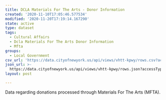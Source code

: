 ```yaml
---
title: DCLA Materials For The Arts - Donor Information
created: '2020-11-10T17:05:46.577534'
modified: '2020-11-20T17:19:14.167290'
state: active
type: dataset
tags:
  - Cultural Affairs
  - Dcla Materials For The Arts Donor Information
  - Mfta
groups:
  - Local Government
csv_url: 'https://data.cityofnewyork.us/api/views/vhtt-kpwy/rows.csv?accessType=DOWNLOAD'
json_url: >-
  https://data.cityofnewyork.us/api/views/vhtt-kpwy/rows.json?accessType=DOWNLOAD
layout: post

---
```

Data regarding donations processed through  Materials For The Arts (MFTA).
